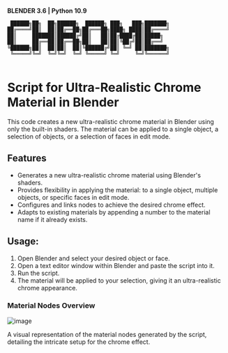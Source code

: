 **BLENDER 3.6 | Python 10.9**
```
 ██████╗██╗  ██╗██████╗  ██████╗ ███╗   ███╗███████╗
██╔════╝██║  ██║██╔══██╗██╔═══██╗████╗ ████║██╔════╝
██║     ███████║██████╔╝██║   ██║██╔████╔██║█████╗  
██║     ██╔══██║██╔══██╗██║   ██║██║╚██╔╝██║██╔══╝  
╚██████╗██║  ██║██║  ██║╚██████╔╝██║ ╚═╝ ██║███████╗
 ╚═════╝╚═╝  ╚═╝╚═╝  ╚═╝ ╚═════╝ ╚═╝     ╚═╝╚══════╝
                                                    
```

# Script for Ultra-Realistic Chrome Material in Blender

This code creates a new ultra-realistic chrome material in Blender using only the built-in shaders. The material can be applied to a single object, a selection of objects, or a selection of faces in edit mode.


## Features

- Generates a new ultra-realistic chrome material using Blender's shaders.
- Provides flexibility in applying the material: to a single object, multiple objects, or specific faces in edit mode.
- Configures and links nodes to achieve the desired chrome effect.
- Adapts to existing materials by appending a number to the material name if it already exists.

## Usage:

1. Open Blender and select your desired object or face.
2. Open a text editor window within Blender and paste the script into it.
3. Run the script.
4. The material will be applied to your selection, giving it an ultra-realistic chrome appearance.

### Material Nodes Overview

![image](https://github.com/SECRET-GUEST/animation/assets/92639080/6a68fec6-d59a-43fc-9838-f4d8b061e55f)

A visual representation of the material nodes generated by the script, detailing the intricate setup for the chrome effect.
